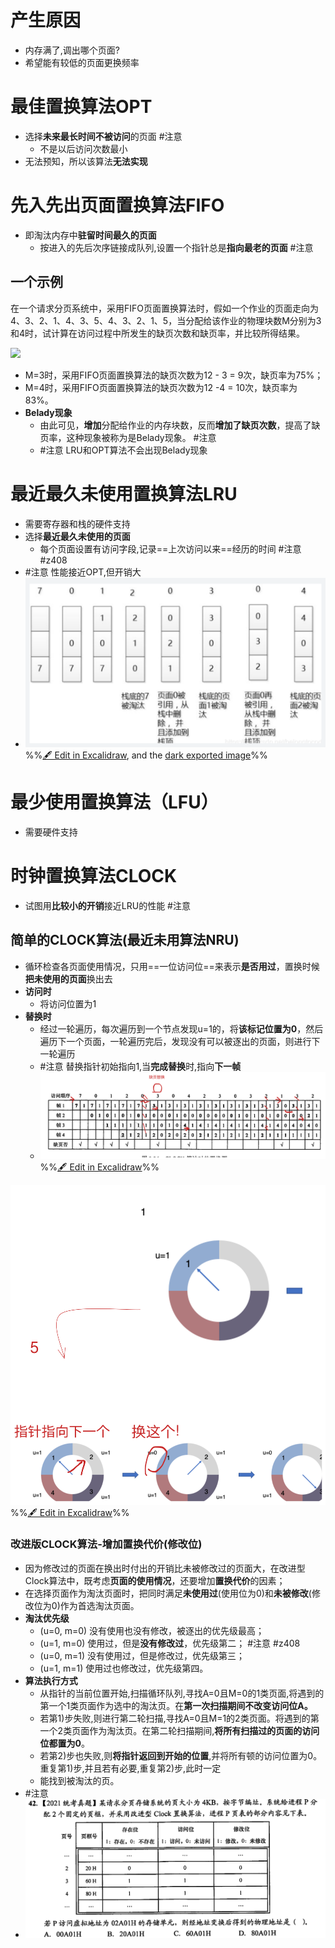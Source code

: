 # 产生原因
- 内存满了,调出哪个页面?
- 希望能有较低的页面更换频率
# 最佳置换算法OPT
- 选择**未来最长时间不被访问**的页面 #注意 
	- 不是以后访问次数最小
- 无法预知，所以该算法**无法实现**

# 先入先出页面置换算法FIFO
- 即淘汰内存中**驻留时间最久的页面**
	- 按进入的先后次序链接成队列,设置一个指针总是**指向最老的页面** #注意
## 一个示例
在一个请求分页系统中，采用FIFO页面置换算法时，假如一个作业的页面走向为4、3、2、1、4、3、5、4、3、2、1、5，当分配给该作业的物理块数M分别为3和4时，试计算在访问过程中所发生的缺页次数和缺页率，并比较所得结果。

![](https://pic1.zhimg.com/80/v2-883b3d0ac9ecba414f0a15a13cb82f64_1440w.jpg)

-   M=3时，采用FIFO页面置换算法的缺页次数为12 - 3 = 9次，缺页率为75%；
-   M=4时，采用FIFO页面置换算法的缺页次数为12 -4 = 10次，缺页率为83%。
-   **Belady现象**
	- 由此可见，**增加**分配给作业的内存块数，反而**增加了缺页次数**，提高了缺页率，这种现象被称为是Belady现象。 #注意
	- #注意 LRU和OPT算法不会出现Belady现象
# 最近最久未使用置换算法LRU
- 需要寄存器和栈的硬件支持
- 选择**最近最久未使用的页面**
	- 每个页面设置有访问字段,记录==上次访问以来==经历的时间 #注意 #z408 
- #注意 性能接近OPT,但开销大
- ![](attachments/%E9%A1%B5%E9%9D%A2%E7%BD%AE%E6%8D%A2%E7%AE%97%E6%B3%95-OPT,FIFO,LRU,CLOCK%202022-11-07%2001.21.18.excalidraw.svg)
%%[🖋 Edit in Excalidraw](attachments/%E9%A1%B5%E9%9D%A2%E7%BD%AE%E6%8D%A2%E7%AE%97%E6%B3%95-OPT,FIFO,LRU,CLOCK%202022-11-07%2001.21.18.excalidraw.md), and the [dark exported image](attachments/%E9%A1%B5%E9%9D%A2%E7%BD%AE%E6%8D%A2%E7%AE%97%E6%B3%95-OPT,FIFO,LRU,CLOCK%202022-11-07%2001.21.18.excalidraw.dark.svg)%%

# 最少使用置换算法（LFU）
- 需要硬件支持

# 时钟置换算法CLOCK
- 试图用**比较小的开销**接近LRU的性能 #注意
## 简单的CLOCK算法(最近未用算法NRU)
- 循环检查各页面使用情况，只用==一位访问位==来表示**是否用过**，置换时候**把未使用的页面**换出去
- **访问时**
	- 将访问位置为1
- **替换时**
	- 经过一轮遍历，每次遍历到一个节点发现u=1的，将**该标记位置为0**，然后遍历下一个页面，一轮遍历完后，发现没有可以被逐出的页面，则进行下一轮遍历
	- #注意 替换指针初始指向1,当**完成替换**时,指向**下一帧**
	- ![](attachments/%E9%A1%B5%E9%9D%A2%E7%BD%AE%E6%8D%A2%E7%AE%97%E6%B3%95%202022-09-27%2021.40.42.excalidraw.svg)
%%[🖋 Edit in Excalidraw](attachments/%E9%A1%B5%E9%9D%A2%E7%BD%AE%E6%8D%A2%E7%AE%97%E6%B3%95%202022-09-27%2021.40.42.excalidraw.md)%%

![](attachments/%E9%A1%B5%E9%9D%A2%E7%BD%AE%E6%8D%A2%E7%AE%97%E6%B3%95%202022-09-27%2021.16.21.excalidraw.svg)
%%[🖋 Edit in Excalidraw](attachments/%E9%A1%B5%E9%9D%A2%E7%BD%AE%E6%8D%A2%E7%AE%97%E6%B3%95%202022-09-27%2021.16.21.excalidraw.md)%%

### 改进版CLOCK算法-增加置换代价(修改位)
- 因为修改过的页面在换出时付出的开销比未被修改过的页面大，在改进型Clock算法中，既考虑**页面的使用情况**，还要增加**置换代价**的因素； 
- 在选择页面作为淘汰页面时，把同时满足**未使用过**(使用位为0)和**未被修改**(修改位为0)作为首选淘汰页面。
- **淘汰优先级**
	-   (u=0, m=0) 没有使用也没有修改，被逐出的优先级最高；
	-   (u=1, m=0) 使用过，但是**没有修改过**，优先级第二； #注意 #z408 
	-   (u=0, m=1) 没有使用过，但是修改过，优先级第三；
	-   (u=1, m=1) 使用过也修改过，优先级第四。
- **算法执行方式**
	- 从指针的当前位置开始,扫描循环队列,寻找A=0且M=0的1类页面,将遇到的第一个1类页面作为选中的淘汰页。在**第一次扫描期间不改变访问位A。**
	- 若第1)步失败,则进行第二轮扫描,寻找A=0且M=1的2类页面。将遇到的第一个2类页面作为淘汰页。在第二轮扫描期间,**将所有扫描过的页面的访问位都置为0**。
	- 若第2)步也失败,则**将指针返回到开始的位置**,并将所有顿的访问位置为0。重复第1)步,并且若有必要,重复第2)步,此时一定
	- 能找到被淘汰的页。
- #注意 
- ![](attachments/Pasted%20image%2020220928111140.png)
